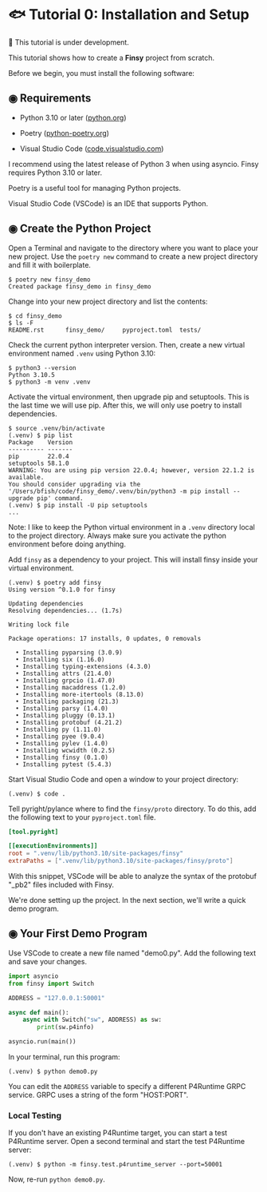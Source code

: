 # 🐟 Tutorial 0: Installation and Setup

🚧 This tutorial is under development.

This tutorial shows how to create a **Finsy** project from scratch.

Before we begin, you must install the following software:

## ◉ Requirements

- Python 3.10 or later  ([python.org](https://www.python.org/))

- Poetry  ([python-poetry.org](https://python-poetry.org/))

- Visual Studio Code ([code.visualstudio.com](https://code.visualstudio.com/))

I recommend using the latest release of Python 3 when using asyncio. Finsy requires Python 3.10 or later.

Poetry is a useful tool for managing Python projects.

Visual Studio Code (VSCode) is an IDE that supports Python.


## ◉ Create the Python Project

Open a Terminal and navigate to the directory where you want to place your new project. Use the `poetry new`
command to create a new project directory and fill it with boilerplate.

```console
$ poetry new finsy_demo
Created package finsy_demo in finsy_demo
```

Change into your new project directory and list the contents:

```console
$ cd finsy_demo
$ ls -F
README.rst      finsy_demo/     pyproject.toml  tests/
```

Check the current python interpreter version. Then, create a new virtual environment named `.venv` using
Python 3.10:

```console
$ python3 --version
Python 3.10.5
$ python3 -m venv .venv
```

Activate the virtual environment, then upgrade pip and setuptools. This is the last time
we will use pip. After this, we will only use poetry to install dependencies.

```console
$ source .venv/bin/activate
(.venv) $ pip list
Package    Version
---------- -------
pip        22.0.4
setuptools 58.1.0
WARNING: You are using pip version 22.0.4; however, version 22.1.2 is available.
You should consider upgrading via the '/Users/bfish/code/finsy_demo/.venv/bin/python3 -m pip install --upgrade pip' command.
(.venv) $ pip install -U pip setuptools
...
```

Note: I like to keep the Python virtual environment in a `.venv` directory local to the
project directory. Always make sure you activate the python environment before doing anything.

Add `finsy` as a dependency to your project. This will install finsy inside your virtual 
environment.

```console
(.venv) $ poetry add finsy
Using version ^0.1.0 for finsy

Updating dependencies
Resolving dependencies... (1.7s)

Writing lock file

Package operations: 17 installs, 0 updates, 0 removals

  • Installing pyparsing (3.0.9)
  • Installing six (1.16.0)
  • Installing typing-extensions (4.3.0)
  • Installing attrs (21.4.0)
  • Installing grpcio (1.47.0)
  • Installing macaddress (1.2.0)
  • Installing more-itertools (8.13.0)
  • Installing packaging (21.3)
  • Installing parsy (1.4.0)
  • Installing pluggy (0.13.1)
  • Installing protobuf (4.21.2)
  • Installing py (1.11.0)
  • Installing pyee (9.0.4)
  • Installing pylev (1.4.0)
  • Installing wcwidth (0.2.5)
  • Installing finsy (0.1.0)
  • Installing pytest (5.4.3)
```

Start Visual Studio Code and open a window to your project directory:

```console
(.venv) $ code .
```

Tell pyright/pylance where to find the `finsy/proto` directory. To do this, add the following
text to your `pyproject.toml` file.

```toml
[tool.pyright]

[[executionEnvironments]]
root = ".venv/lib/python3.10/site-packages/finsy"
extraPaths = [".venv/lib/python3.10/site-packages/finsy/proto"]
```

With this snippet, VSCode will be able to analyze the syntax of the protobuf "_pb2" files
included with Finsy.

We're done setting up the project. In the next section, we'll write a quick demo program.

## ◉ Your First Demo Program

Use VSCode to create a new file named "demo0.py". Add the following text and save your changes.

```python
import asyncio
from finsy import Switch

ADDRESS = "127.0.0.1:50001"

async def main():
    async with Switch("sw", ADDRESS) as sw:
        print(sw.p4info)

asyncio.run(main())
```

In your terminal, run this program:

```console
(.venv) $ python demo0.py
```

You can edit the `ADDRESS` variable to specify a different P4Runtime GRPC service. GRPC uses 
a string of the form "HOST:PORT".

### Local Testing

If you don't have an existing P4Runtime target, you can start a test P4Runtime server. 
Open a second terminal and start the test P4Runtime server:

```console
(.venv) $ python -m finsy.test.p4runtime_server --port=50001
```

Now, re-run `python demo0.py`.
